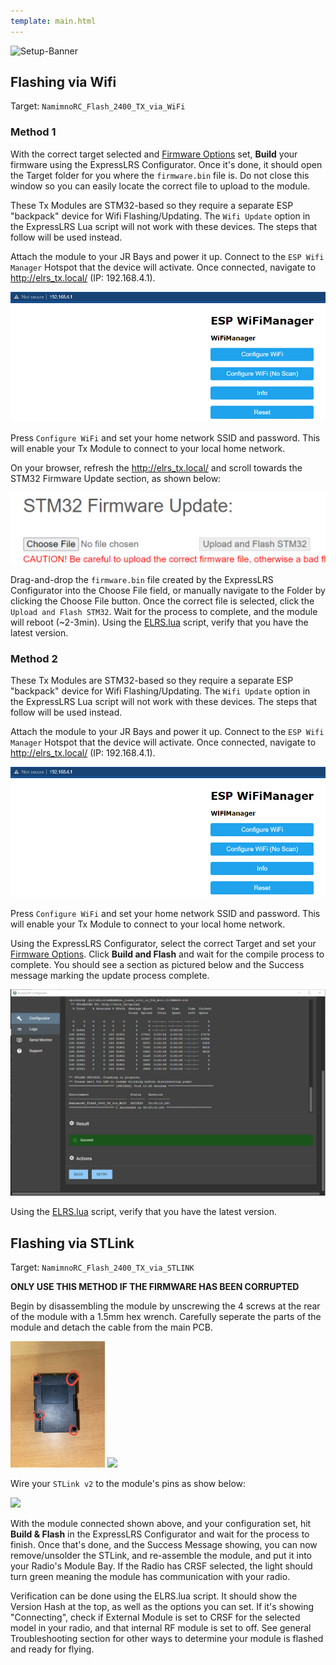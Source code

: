 ```yaml
---
template: main.html
---
```


![Setup-Banner](https://raw.githubusercontent.com/ExpressLRS/ExpressLRS-hardware/master/img/quick-start.png)

## Flashing via Wifi

Target: `NamimnoRC_Flash_2400_TX_via_WiFi`

### Method 1

With the correct target selected and [Firmware Options](/quick-start/firmware-options) set, **Build** your firmware using the ExpressLRS Configurator. Once it's done, it should open the Target folder for you where the `firmware.bin` file is. Do not close this window so you can easily locate the correct file to upload to the module.

These Tx Modules are STM32-based so they require a separate ESP "backpack" device for Wifi Flashing/Updating. The `Wifi Update` option in the ExpressLRS Lua script will not work with these devices. The steps that follow will be used instead.

Attach the module to your JR Bays and power it up. Connect to the `ESP Wifi Manager` Hotspot that the device will activate. Once connected, navigate to http://elrs_tx.local/ (IP: 192.168.4.1). 

![Wifi Manager](../assets/images/WifiManager.png)

Press `Configure WiFi` and set your home network SSID and password. This will enable your Tx Module to connect to your local home network.

On your browser, refresh the http://elrs_tx.local/ and scroll towards the STM32 Firmware Update section, as shown below:

![STM32 Firmware Update](../assets/images/STM32-updater.png)

Drag-and-drop the `firmware.bin` file created by the ExpressLRS Configurator into the Choose File field, or manually navigate to the Folder by clicking the Choose File button. Once the correct file is selected, click the `Upload and Flash STM32`. Wait for the process to complete, and the module will reboot (~2-3min). Using the [ELRS.lua](/quick-start/tx-prep/#troubleshooting-lua-script) script, verify that you have the latest version.

### Method 2

These Tx Modules are STM32-based so they require a separate ESP "backpack" device for Wifi Flashing/Updating. The `Wifi Update` option in the ExpressLRS Lua script will not work with these devices. The steps that follow will be used instead.

Attach the module to your JR Bays and power it up. Connect to the `ESP Wifi Manager` Hotspot that the device will activate. Once connected, navigate to http://elrs_tx.local/ (IP: 192.168.4.1). 

![Wifi Manager](../assets/images/WifiManager.png)

Press `Configure WiFi` and set your home network SSID and password. This will enable your Tx Module to connect to your local home network.

Using the ExpressLRS Configurator, select the correct Target and set your [Firmware Options](/quick-start/firmware-options). Click **Build and Flash** and wait for the compile process to complete. You should see a section as pictured below and the Success message marking the update process complete.

![Wifi Update Log](../assets/images/WifiUpdateLog.png)

Using the [ELRS.lua](/quick-start/tx-prep/#troubleshooting-lua-script) script, verify that you have the latest version.

## Flashing via STLink

Target: `NamimnoRC_Flash_2400_TX_via_STLINK`

**ONLY USE THIS METHOD IF THE FIRMWARE HAS BEEN CORRUPTED** 

Begin by disassembling the module by unscrewing the 4 screws at the rear of the module with a 1.5mm hex wrench. Carefully seperate the parts of the module and detach the cable from the main PCB.

<img src="https://github.com/ExpressLRS/ExpressLRS-Hardware/blob/master/img/namimnoback.jpg?raw=true" width="30%">
<img src="https://github.com/ExpressLRS/ExpressLRS-Hardware/blob/master/img/cable.jpg?raw=true" width="30%">

Wire your `STLink v2` to the module's pins as show below:

<img src="https://github.com/ExpressLRS/ExpressLRS-Hardware/blob/master/img/namimnopinout.png?raw=true" width="40%">

With the module connected shown above, and your configuration set, hit **Build & Flash** in the ExpressLRS Configurator and wait for the process to finish. Once that's done, and the Success Message showing, you can now remove/unsolder the STLink, and re-assemble the module, and put it into your Radio's Module Bay. If the Radio has CRSF selected, the light should turn green meaning the module has communication with your radio.

Verification can be done using the ELRS.lua script. It should show the Version Hash at the top, as well as the options you can set. If it's showing "Connecting", check if External Module is set to CRSF for the selected model in your radio, and that internal RF module is set to off. See general Troubleshooting section for other ways to determine your module is flashed and ready for flying.